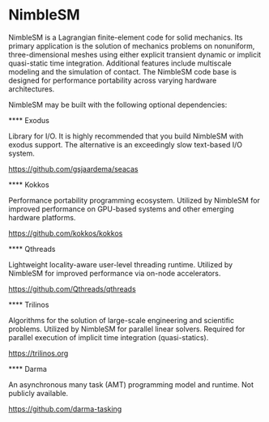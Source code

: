 # NimbleSM
NimbleSM is a Lagrangian finite-element code for solid mechanics.  Its primary application is the solution of mechanics problems on nonuniform, three-dimensional meshes using either explicit transient dynamic or implicit quasi-static time integration.  Additional features include multiscale modeling and the simulation of contact.  The NimbleSM code base is designed for performance portability across varying hardware architectures.

NimbleSM may be built with the following optional dependencies:

**** Exodus

Library for I/O.  It is highly recommended that you build NimbleSM with exodus support.  The alternative is an exceedingly slow text-based I/O system.

https://github.com/gsjaardema/seacas

**** Kokkos

Performance portability programming ecosystem.  Utilized by NimbleSM for improved performance on GPU-based systems and other emerging hardware platforms.

https://github.com/kokkos/kokkos

**** Qthreads

Lightweight locality-aware user-level threading runtime.  Utilized by NimbleSM for improved performance via on-node accelerators.

https://github.com/Qthreads/qthreads

**** Trilinos

Algorithms for the solution of large-scale engineering and scientific problems.  Utilized by NimbleSM for parallel linear solvers.  Required for parallel execution of implicit time integration (quasi-statics).

https://trilinos.org

**** Darma

An asynchronous many task (AMT) programming model and runtime.  Not publicly available.

https://github.com/darma-tasking
